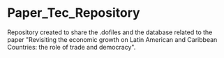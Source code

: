 # Paper_Tec_Repository
Repository created to share the .dofiles and the database related to the paper "Revisiting the economic growth on Latin American and Caribbean Countries: the role of trade and democracy".


